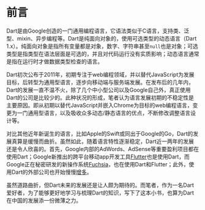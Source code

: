 # 前言

Dart是由Google创造的一门通用编程语言，它语法类似于C语言，支持类、泛型、mixin、异步编程等。Dart是纯面向对象的，使用可选类型的动态语言（Dart 1.x）。纯面向对象是指所有变量都是对象，数字、字符串甚至`null`也是对象；可选类型是指类型在语法层面是可选的，并且对代码运行没有实质影响；动态语言通常是指在运行时才做数据类型检查的语言。

Dart初次公布于2011年，初期专注于web编程领域，并以替代JavaScript为发展目标，后转型为通用型语言，逐步向移动端与服务端发展。在发布后的几年内，Dart的发展一直不温不火，除了几个中小型公司以及Google自己外，真正使用Dart的公司是比较少的。此种状况的形成，笔者认为语言发展初期的不稳定性是主要原因。即从初期以替代JavaScript并嵌入Chrome为目标的web编程语言，变更为一门通用型语言，以及吸收众多动态/静态语言的优点，不断修改调整语言设计等。

对比其他近年新诞生的语言，比如Apple的Swift或同出于Google的Go，Dart的发展真算是缓慢而曲折。虽然如此，随着语言特性逐渐稳定，Dart近一两年的发展还是令人欣喜的。首先，Google内部的AdWords、AdSense等重要盈利项目都在使用Dart；Google新推出的跨平台移动app开发工具[Flutter](https://flutter.io/)也是使用Dart，而Google正在秘密研发的新操作系统[Fuchsia](https://fuchsia.googlesource.com/)，也在使用Dart和Flutter；此外，使用Dart的外部公司也开始慢慢[增多](https://www.dartlang.org/community/who-uses-dart)。

虽然道路曲折，但Dart未来的发展还是让人颇为期待的。而笔者，作为一名Dart爱好者，为了能够更好地学习与梳理Dart的知识，写下了这本小书，也算为Dart在中国的发展添一份微薄之力。

